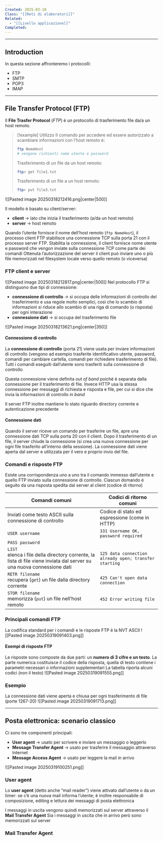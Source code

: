 ```yaml
---
Created: 2025-03-18
Class: "[[Reti di elaboratori]]"
Related:
  - "[[Livello applicazione]]"
Completed:
---
```

---
## Introduction
In questa sezione affronteremo i protocolli:
- FTP
- SMTP
- POP3
- IMAP

---
## File Transfer Protocol (FTP)
Il **File Trasfer Protocol** (*FTP*) è un protocollo di trasferimento file da/a un host remoto.

> [!example] Utilizzo
> Il comando per accedere ed essere autorizzato a scambiare informazioni con l’host remoto è:
> ```bash
> ftp NomeHost
> # vengono richiesti nome utente e password
> ```
> 
> Trasferimento di un file da un host remoto:
> ```bash
> ftp> get file1.txt
> ```
> 
> Trasferimento di un file a un host remoto:
> ```bash
> ftp> put file3.txt
> ```

![[Pasted image 20250318212416.png|center|500]]

Il modello è basato su client/server:
- **client** → lato che inizia il trasferimento (a/da un host remoto)
- **server** → host remoto

Quando l’utente fornisce il nome dell’host remoto (`ftp NomeHost`), il processo client FTP stabilisce una connessione TCP sulla porta 21 con il processo server FTP.
Stabilita la connessione, il client fornisce nome utente e password che vengon inviate sulla connessione TCP come parte dei comandi
Ottenuta l’autorizzazione del server il client può inviare uno o più file memorizzati nel filesystem locale verso quello remoto (o viceversa)

### FTP client e server
![[Pasted image 20250318212817.png|center|500]]
Nel protocollo FTP si distinguono due tipi di connessione:
- **connessione di controllo** → si occupa delle informazioni di controllo del trasferimento e usa regole molto semplici, così che lo scambio di informazioni si riduce allo scambio di  una riga di comando (o risposta) per ogni interazione
- **connessione dati** → si occupa del trasferimento file

![[Pasted image 20250318213621.png|center|350]]
#### Connessione di controllo
La **connessione di controllo** (porta 21) viene usata per inviare informazioni di controllo (vengono ad esempio trasferite identificativo utente, password, comandi per cambiare cartella, comandi per richiedere trasferimento di file).
Tutti i comandi eseguiti dall’utente sono trasferiti sulla connessione di controllo

Questa connessione viene definita *out of band* poiché è separata dalla connessione per il trasferimento di file. Invece HTTP usa la stessa connessione per messaggi di richiesta e risposta e file, per cui si dice che invia la informazioni di controllo *in band*

Il server FTP inoltre mantiene lo stato riguardo directory corrente e autenticazione precedente

#### Connessione dati
Quando il server riceve un comando per trasferire un file, apre una connessione dati TCP sulla porta 20 con il client. Dopo il trasferimento di un file, il server chiude la connessione (si crea una nuova connessione per ogni file trasferito all’interno della sessione).
La connessione dati viene aperta dal server e utilizzata per il vero e proprio invio del file.

### Comandi e risposte FTP
Esiste una corrispondenza uno a uno tra il comando immesso dall’utente e quello FTP inviato sulla connessione di controllo. Ciascun domando è seguito da una risposta spedita dal server al client (codice di ritorno)

| Comandi comuni                                                                                                            | Codici di ritorno comuni                              |
| ------------------------------------------------------------------------------------------------------------------------- | ----------------------------------------------------- |
| Inviati come testo ASCII sulla connessione di controllo                                                                   | Codice di stato ed espressione (come in HTTP)         |
| `USER username`                                                                                                           | `331 Username OK, password required`                  |
| `PASS password`                                                                                                           |                                                       |
| `LIST`<br>elenca i file della directory corrente, la lista di file viene inviata dal server su una nuova connessione dati | `125 data connection already open; transfer starting` |
| `RETR filename`<br>recupera (`get`) un file dalla directory corrente                                                      | `425 Can't open data connection`                      |
| `STOR filename`<br>memorizza (`put`) un file nell’host remoto                                                             | `452 Error writing file`                              |
### Principali comandi FTP
La codifica standard per i comandi e le risposte FTP è la NVT ASCII
![[Pasted image 20250319091403.png]]

#### Esempi di risposte FTP
Le risposte sono composte da due parti: un **numero di 3 cifre e un testo**.
La parte numerica costituisce il codice della risposta, quella di testo contiene i parametri necessari o informazioni supplementari
La tabella riporta alcuni codici (non il testo)
![[Pasted image 20250319091555.png]]

### Esempio
La connessione dati viene aperta e chiusa per ogni trasferimento di file (porte 1267-20)
![[Pasted image 20250319091713.png]]

---
## Posta elettronica: scenario classico
Ci sono tre componenti principali:
- **User agent** → usato per scrivere e inviare un messaggio o leggerlo
- **Message Transfer Agent** → usato per trasferire il messaggio attraverso Internet
- **Message Access Agent** → usato per leggere la mail in arrivo

![[Pasted image 20250319100251.png]]

### User agent
Lo **user agent** (detto anche “mail reader”) viene attivato dall’utente o da un timer: se c’è una nuova mail informa l’utente; è inoltre responsabile di composizione, editing e lettura dei messaggi di posta elettronica

I messaggi in uscita vengono quindi memorizzati sul server attraverso il **Mail Transfer Agent**
Sia i messaggi in uscita che in arrivo però sono memorizzati sul server

### Mail Transfer Agent
